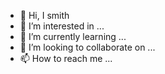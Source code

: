 - 👋 Hi, I smith
- 👀 I’m interested in ...
- 🌱 I’m currently learning ...
- 💞️ I’m looking to collaborate on ...
- 📫 How to reach me ...



<!---
b smith a ✨ special ✨ repository because its `README.md` (this file) appears on your GitHub profile.
You can click the Preview link to take a look at your changes.
--->
